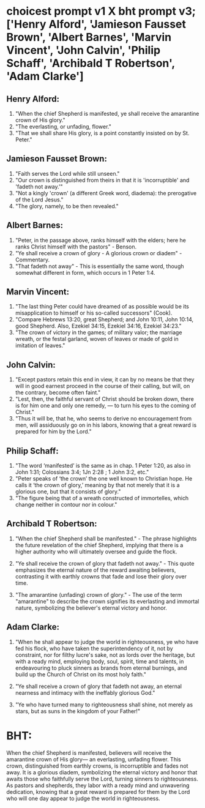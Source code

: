 # choicest prompt v1 X bht prompt v3; ['Henry Alford', 'Jamieson Fausset Brown', 'Albert Barnes', 'Marvin Vincent', 'John Calvin', 'Philip Schaff', 'Archibald T Robertson', 'Adam Clarke']

## Henry Alford:
1. "When the chief Shepherd is manifested, ye shall receive the amarantine crown of His glory." 
2. "The everlasting, or unfading, flower." 
3. "That we shall share His glory, is a point constantly insisted on by St. Peter."

## Jamieson Fausset Brown:
1. "Faith serves the Lord while still unseen."
2. "Our crown is distinguished from theirs in that it is 'incorruptible' and 'fadeth not away.'"
3. "Not a kingly 'crown' (a different Greek word, diadema): the prerogative of the Lord Jesus."
4. "The glory, namely, to be then revealed."

## Albert Barnes:
1. "Peter, in the passage above, ranks himself with the elders; here he ranks Christ himself with the pastors" - Benson.
2. "Ye shall receive a crown of glory - A glorious crown or diadem" - Commentary.
3. "That fadeth not away" - This is essentially the same word, though somewhat different in form, which occurs in 1 Peter 1:4.

## Marvin Vincent:
1. "The last thing Peter could have dreamed of as possible would be its misapplication to himself or his so-called successors" (Cook).
2. "Compare Hebrews 13:20, great Shepherd; and John 10:11, John 10:14, good Shepherd. Also, Ezekiel 34:15, Ezekiel 34:16, Ezekiel 34:23."
3. "The crown of victory in the games; of military valor; the marriage wreath, or the festal garland, woven of leaves or made of gold in imitation of leaves."

## John Calvin:
1. "Except pastors retain this end in view, it can by no means be that they will in good earnest proceed in the course of their calling, but will, on the contrary, become often faint." 
2. "Lest, then, the faithful servant of Christ should be broken down, there is for him one and only one remedy, — to turn his eyes to the coming of Christ."
3. "Thus it will be, that he, who seems to derive no encouragement from men, will assiduously go on in his labors, knowing that a great reward is prepared for him by the Lord."

## Philip Schaff:
1. "The word ‘manifested’ is the same as in chap. 1 Peter 1:20, as also in John 1:31; Colossians 3:4; 1Jn 2:28 ; 1 John 3:2, etc."
2. "Peter speaks of ‘the crown’ the one well known to Christian hope. He calls it ‘the crown of glory,’ meaning by that not merely that it is a glorious one, but that it consists of glory."
3. "The figure being that of a wreath constructed of immortelles, which change neither in contour nor in colour."


## Archibald T Robertson:
1. "When the chief Shepherd shall be manifested." - The phrase highlights the future revelation of the chief Shepherd, implying that there is a higher authority who will ultimately oversee and guide the flock.

2. "Ye shall receive the crown of glory that fadeth not away." - This quote emphasizes the eternal nature of the reward awaiting believers, contrasting it with earthly crowns that fade and lose their glory over time.

3. "The amarantine (unfading) crown of glory." - The use of the term "amarantine" to describe the crown signifies its everlasting and immortal nature, symbolizing the believer's eternal victory and honor.

## Adam Clarke:
1. "When he shall appear to judge the world in righteousness, ye who have fed his flock, who have taken the superintendency of it, not by constraint, nor for filthy lucre's sake, not as lords over the heritage, but with a ready mind, employing body, soul, spirit, time and talents, in endeavouring to pluck sinners as brands from eternal burnings, and build up the Church of Christ on its most holy faith." 

2. "Ye shall receive a crown of glory that fadeth not away, an eternal nearness and intimacy with the ineffably glorious God."

3. "Ye who have turned many to righteousness shall shine, not merely as stars, but as suns in the kingdom of your Father!"


# BHT:
When the chief Shepherd is manifested, believers will receive the amarantine crown of His glory— an everlasting, unfading flower. This crown, distinguished from earthly crowns, is incorruptible and fades not away. It is a glorious diadem, symbolizing the eternal victory and honor that awaits those who faithfully serve the Lord, turning sinners to righteousness. As pastors and shepherds, they labor with a ready mind and unwavering dedication, knowing that a great reward is prepared for them by the Lord who will one day appear to judge the world in righteousness.